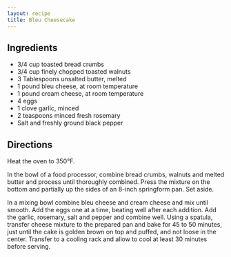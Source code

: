 ```yaml
---
layout: recipe
title: Bleu Cheesecake
---
```


## Ingredients

* 3/4 cup toasted bread crumbs
* 3/4 cup finely chopped toasted walnuts
* 3 Tablespoons unsalted butter, melted
* 1 pound bleu cheese, at room temperature
* 1 pound cream cheese, at room temperature
* 4 eggs
* 1 clove garlic, minced
* 2 teaspoons minced fresh rosemary
* Salt and freshly ground black pepper

## Directions

Heat the oven to 350°F.

In the bowl of a food processor, combine bread crumbs, walnuts and
melted butter and process until thoroughly combined. Press the mixture
on the bottom and partially up the sides of an 8-inch springform pan.
Set aside.

In a mixing bowl combine bleu cheese and cream cheese and mix until
smooth. Add the eggs one at a time, beating well after each addition.
Add the garlic, rosemary, salt and pepper and combine well. Using a
spatula, transfer cheese mixture to the prepared pan and bake for 45 to
50 minutes, just until the cake is golden brown on top and puffed, and
not loose in the center. Transfer to a cooling rack and allow to cool at
least 30 minutes before serving.
